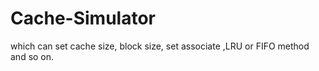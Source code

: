 # Cache-Simulator
which can set cache size, block size, set associate ,LRU or FIFO method and so on.
